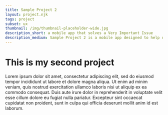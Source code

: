 ```yaml
---
title: Sample Project 2
layout: project.njk
tags: project
subset: ux
thumbnail: /img/thumbnail-placeholder-wide.jpg
description_short: a mobile app that solves a Very Important Issue
description_medium: Sample Project 2 is a mobile app designed to help users solve this Very Important Problem. I conducted research, designed and tested wireframes, and produced a high-fidelity clickable prototype.
---
```


# This is my second project

Lorem ipsum dolor sit amet, consectetur adipiscing elit, sed do eiusmod tempor incididunt ut labore et dolore magna aliqua. Ut enim ad minim veniam, quis nostrud exercitation ullamco laboris nisi ut aliquip ex ea commodo consequat. Duis aute irure dolor in reprehenderit in voluptate velit esse cillum dolore eu fugiat nulla pariatur. Excepteur sint occaecat cupidatat non proident, sunt in culpa qui officia deserunt mollit anim id est laborum.
